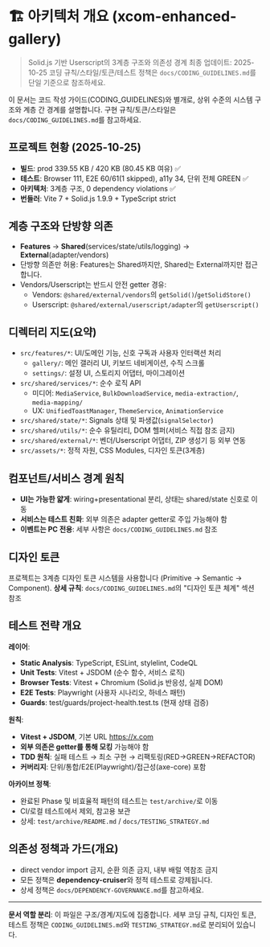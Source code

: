 # 🏗️ 아키텍처 개요 (xcom-enhanced-gallery)

> Solid.js 기반 Userscript의 3계층 구조와 의존성 경계 최종 업데이트: 2025-10-25
> 코딩 규칙/스타일/토큰/테스트 정책은 `docs/CODING_GUIDELINES.md`를 단일
> 기준으로 참조하세요.

이 문서는 코드 작성 가이드(CODING_GUIDELINES)와 별개로, 상위 수준의 시스템
구조와 계층 간 경계를 설명합니다. 구현 규칙/토큰/스타일은
`docs/CODING_GUIDELINES.md`를 참고하세요.

## 프로젝트 현황 (2025-10-25)

- **빌드**: prod 339.55 KB / 420 KB (80.45 KB 여유) ✅
- **테스트**: Browser 111, E2E 60/61(1 skipped), a11y 34, 단위 전체 GREEN ✅
- **아키텍처**: 3계층 구조, 0 dependency violations ✅
- **번들러**: Vite 7 + Solid.js 1.9.9 + TypeScript strict

## 계층 구조와 단방향 의존

- **Features** → **Shared**(services/state/utils/logging) →
  **External**(adapter/vendors)
- 단방향 의존만 허용: Features는 Shared까지만, Shared는 External까지만
  접근합니다.
- Vendors/Userscript는 반드시 안전 getter 경유:
  - Vendors: `@shared/external/vendors`의 `getSolid()`/`getSolidStore()`
  - Userscript: `@shared/external/userscript/adapter`의 `getUserscript()`

## 디렉터리 지도(요약)

- `src/features/*`: UI/도메인 기능, 신호 구독과 사용자 인터랙션 처리
  - `gallery/`: 메인 갤러리 UI, 키보드 네비게이션, 수직 스크롤
  - `settings/`: 설정 UI, 스토리지 어댑터, 마이그레이션
- `src/shared/services/*`: 순수 로직 API
  - 미디어: `MediaService`, `BulkDownloadService`, `media-extraction/`,
    `media-mapping/`
  - UX: `UnifiedToastManager`, `ThemeService`, `AnimationService`
- `src/shared/state/*`: Signals 상태 및 파생값(`signalSelector`)
- `src/shared/utils/*`: 순수 유틸리티, DOM 헬퍼(서비스 직접 참조 금지)
- `src/shared/external/*`: 벤더/Userscript 어댑터, ZIP 생성기 등 외부 연동
- `src/assets/*`: 정적 자원, CSS Modules, 디자인 토큰(3계층)

## 컴포넌트/서비스 경계 원칙

- **UI는 가능한 얇게**: wiring+presentational 분리, 상태는 shared/state 신호로
  이동
- **서비스는 테스트 친화**: 외부 의존은 adapter getter로 주입 가능해야 함
- **이벤트는 PC 전용**: 세부 사항은 `docs/CODING_GUIDELINES.md` 참조

## 디자인 토큰

프로젝트는 3계층 디자인 토큰 시스템을 사용합니다 (Primitive → Semantic →
Component). **상세 규칙**: `docs/CODING_GUIDELINES.md`의 "디자인 토큰 체계" 섹션
참조

## 테스트 전략 개요

**레이어**:

- **Static Analysis**: TypeScript, ESLint, stylelint, CodeQL
- **Unit Tests**: Vitest + JSDOM (순수 함수, 서비스 로직)
- **Browser Tests**: Vitest + Chromium (Solid.js 반응성, 실제 DOM)
- **E2E Tests**: Playwright (사용자 시나리오, 하네스 패턴)
- **Guards**: test/guards/project-health.test.ts (현재 상태 검증)

**원칙**:

- **Vitest + JSDOM**, 기본 URL <https://x.com>
- **외부 의존은 getter를 통해 모킹** 가능해야 함
- **TDD 원칙**: 실패 테스트 → 최소 구현 → 리팩토링(RED→GREEN→REFACTOR)
- **커버리지**: 단위/통합/E2E(Playwright)/접근성(axe-core) 포함

**아카이브 정책**:

- 완료된 Phase 및 비효율적 패턴의 테스트는 `test/archive/`로 이동
- CI/로컬 테스트에서 제외, 참고용 보관
- 상세: `test/archive/README.md` / `docs/TESTING_STRATEGY.md`

## 의존성 정책과 가드(개요)

- direct vendor import 금지, 순환 의존 금지, 내부 배럴 역참조 금지
- 모든 정책은 **dependency-cruiser**와 정적 테스트로 강제됩니다.
- 상세 정책은 `docs/DEPENDENCY-GOVERNANCE.md`를 참고하세요.

---

**문서 역할 분리**: 이 파일은 구조/경계/지도에 집중합니다. 세부 코딩 규칙,
디자인 토큰, 테스트 정책은 `CODING_GUIDELINES.md`와 `TESTING_STRATEGY.md`로
분리되어 있습니다.
